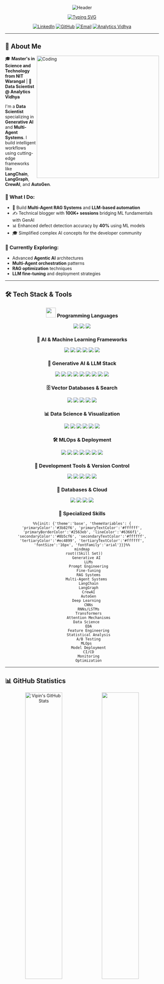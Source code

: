 <div align="center">

![Header](https://capsule-render.vercel.app/api?type=waving&color=gradient&customColorList=6,11,20&height=300&section=header&text=Vipin%20Vashisth&fontSize=80&fontColor=fff&animation=fadeIn&fontAlignY=38&desc=Data%20Scientist%20|%20Generative%20AI%20Specialist%20|%20Multi-Agent%20Systems%20Expert&descAlignY=55&descAlign=50)

[![Typing SVG](https://readme-typing-svg.herokuapp.com?font=Fira+Code&weight=600&size=22&pause=1000&color=6366F1&center=true&vCenter=true&random=false&width=800&lines=🤖+Building+Intelligent+AI+Systems+with+LLMs;🔗+Multi-Agent+Systems+%26+Agentic+Frameworks;📚+100K%2B+Blog+Sessions+on+Analytics+Vidhya;⚡+60%25+Workflow+Efficiency+Improvement;🎯+Bridging+ML+Fundamentals+with+GenAI;🚀+Passionate+about+AI+Research+%26+Innovation)](https://git.io/typing-svg)

</div>

<div align="center">

[![LinkedIn](https://img.shields.io/badge/LinkedIn-0077B5?style=for-the-badge&logo=linkedin&logoColor=white)](https://www.linkedin.com/in/vipinvsist/)
[![GitHub](https://img.shields.io/badge/GitHub-100000?style=for-the-badge&logo=github&logoColor=white)](https://github.com/vipinvsist)
[![Email](https://img.shields.io/badge/Email-D14836?style=for-the-badge&logo=gmail&logoColor=white)](mailto:vashistvipin42@gmail.com)
[![Analytics Vidhya](https://img.shields.io/badge/Analytics_Vidhya-00D9FF?style=for-the-badge&logo=google-analytics&logoColor=white)](https://www.analyticsvidhya.com/blog/author/vipinvsist/)
</div>

---

## 🚀 About Me

<img align="right" alt="Coding" width="400" src="https://user-images.githubusercontent.com/74038190/229223263-cf2e4b07-2615-4f87-9c38-e37600f8381a.gif">

🎓 **Master's in Science and Technology from NIT Warangal** | 💼 **Data Scientist @ Analytics Vidhya**

I'm a **Data Scientist** specializing in **Generative AI** and **Multi-Agent Systems**. I build intelligent workflows using cutting-edge frameworks like **LangChain**, **LangGraph**, **CrewAI**, and **AutoGen**.

### 🎯 What I Do:
- 🤖 Build **Multi-Agent RAG Systems** and **LLM-based automation**
- ✍️ Technical blogger with **100K+ sessions** bridging ML fundamentals with GenAI
- 📊 Enhanced defect detection accuracy by **40%** using ML models
- 🎓 Simplified complex AI concepts for the developer community

### 🌱 Currently Exploring:
- Advanced **Agentic AI** architectures
- **Multi-Agent orchestration** patterns
- **RAG optimization** techniques
- **LLM fine-tuning** and deployment strategies

---

## 🛠️ Tech Stack & Tools

<div align="center">

### <img src="https://media2.giphy.com/media/QssGEmpkyEOhBCb7e1/giphy.gif?cid=ecf05e47a0n3gi1bfqntqmob8g9aid1oyj2wr3ds3mg700bl&rid=giphy.gif" width="32"> Programming Languages

<p>
    <img src="https://img.shields.io/badge/Python-FFD43B?style=for-the-badge&logo=python&logoColor=blue" />
    <img src="https://img.shields.io/badge/C%2B%2B-00599C?style=for-the-badge&logo=c%2B%2B&logoColor=white" />
    <img src="https://img.shields.io/badge/MySQL-005C84?style=for-the-badge&logo=mysql&logoColor=white" />
</p>

### 🤖 AI & Machine Learning Frameworks

<p>
    <img src="https://img.shields.io/badge/PyTorch-EE4C2C?style=for-the-badge&logo=pytorch&logoColor=white" />
    <img src="https://img.shields.io/badge/TensorFlow-FF6F00?style=for-the-badge&logo=tensorflow&logoColor=white" />
    <img src="https://img.shields.io/badge/Keras-FF0000?style=for-the-badge&logo=keras&logoColor=white" />
    <img src="https://img.shields.io/badge/scikit--learn-F7931E?style=for-the-badge&logo=scikit-learn&logoColor=white" />
    <img src="https://img.shields.io/badge/OpenCV-27338e?style=for-the-badge&logo=OpenCV&logoColor=white" />
    <img src="https://img.shields.io/badge/YOLO-00FFFF?style=for-the-badge&logo=yolo&logoColor=black" />
</p>

### 🧠 Generative AI & LLM Stack

<p>
    <img src="https://img.shields.io/badge/🤗_Hugging_Face-FFD21E?style=for-the-badge&logoColor=black" />
    <img src="https://img.shields.io/badge/🦜_LangChain-1C3C3C?style=for-the-badge" />
    <img src="https://img.shields.io/badge/🕸️_LangGraph-121212?style=for-the-badge" />
    <img src="https://img.shields.io/badge/🚢_CrewAI-6366F1?style=for-the-badge" />
    <img src="https://img.shields.io/badge/⚡_AutoGen-8B5CF6?style=for-the-badge" />
    <img src="https://img.shields.io/badge/📚_RAG-10B981?style=for-the-badge" />
    <img src="https://img.shields.io/badge/OpenAI-412991?style=for-the-badge&logo=openai&logoColor=white" />
    <img src="https://img.shields.io/badge/Anthropic-191919?style=for-the-badge&logo=anthropic&logoColor=white" />
    <img src="https://img.shields.io/badge/Gemini-8E75B2?style=for-the-badge&logo=google-gemini&logoColor=white" />
</p>

### 🗄️ Vector Databases & Search

<p>
    <img src="https://img.shields.io/badge/Pinecone-000000?style=for-the-badge&logo=pinecone&logoColor=white" />
    <img src="https://img.shields.io/badge/ChromaDB-FF6584?style=for-the-badge" />
    <img src="https://img.shields.io/badge/FAISS-0467DF?style=for-the-badge&logo=meta&logoColor=white" />
    <img src="https://img.shields.io/badge/Weaviate-00C7B7?style=for-the-badge&logo=weaviate&logoColor=white" />
    <img src="https://img.shields.io/badge/Qdrant-DC244C?style=for-the-badge" />
</p>

### 📊 Data Science & Visualization

<p>
    <img src="https://img.shields.io/badge/Pandas-150458?style=for-the-badge&logo=pandas&logoColor=white" />
    <img src="https://img.shields.io/badge/NumPy-013243?style=for-the-badge&logo=numpy&logoColor=white" />
    <img src="https://img.shields.io/badge/Plotly-3F4F75?style=for-the-badge&logo=plotly&logoColor=white" />
    <img src="https://img.shields.io/badge/Matplotlib-11557c?style=for-the-badge&logo=python&logoColor=white" />
    <img src="https://img.shields.io/badge/Seaborn-3776AB?style=for-the-badge&logo=python&logoColor=white" />
    <img src="https://img.shields.io/badge/Jupyter-F37626?style=for-the-badge&logo=jupyter&logoColor=white" />
</p>

### 🛠️ MLOps & Deployment

<p>
    <img src="https://img.shields.io/badge/Docker-2496ED?style=for-the-badge&logo=docker&logoColor=white" />
    <img src="https://img.shields.io/badge/AWS-232F3E?style=for-the-badge&logo=amazon-aws&logoColor=white" />
    <img src="https://img.shields.io/badge/Streamlit-FF4B4B?style=for-the-badge&logo=streamlit&logoColor=white" />
    <img src="https://img.shields.io/badge/Gradio-FB7900?style=for-the-badge&logo=gradio&logoColor=white" />
    <img src="https://img.shields.io/badge/FastAPI-009688?style=for-the-badge&logo=fastapi&logoColor=white" />
    <img src="https://img.shields.io/badge/Hugging_Face_Spaces-FFD21E?style=for-the-badge&logo=huggingface&logoColor=black" />
    <img src="https://img.shields.io/badge/Flask-000000?style=for-the-badge&logo=flask&logoColor=white" />
</p>

### 🔧 Development Tools & Version Control

<p>
    <img src="https://img.shields.io/badge/Git-F05032?style=for-the-badge&logo=git&logoColor=white" />
    <img src="https://img.shields.io/badge/GitHub-181717?style=for-the-badge&logo=github&logoColor=white" />
    <img src="https://img.shields.io/badge/VS_Code-007ACC?style=for-the-badge&logo=visual-studio-code&logoColor=white" />
    <img src="https://img.shields.io/badge/Colab-F9AB00?style=for-the-badge&logo=googlecolab&logoColor=white" />
    <img src="https://img.shields.io/badge/n8n-EA4B71?style=for-the-badge&logo=n8n&logoColor=white" />
</p>

### 💾 Databases & Cloud

<p>
    <img src="https://img.shields.io/badge/PostgreSQL-316192?style=for-the-badge&logo=postgresql&logoColor=white" />
    <img src="https://img.shields.io/badge/MongoDB-4EA94B?style=for-the-badge&logo=mongodb&logoColor=white" />
    <img src="https://img.shields.io/badge/SQLite-07405E?style=for-the-badge&logo=sqlite&logoColor=white" />
    <img src="https://img.shields.io/badge/MySQL-005C84?style=for-the-badge&logo=mysql&logoColor=white" />
</p>

</div>

<div align="center">

### 🎯 Specialized Skills
```mermaid
%%{init: {'theme':'base', 'themeVariables': { 'primaryColor':'#3b82f6', 'primaryTextColor':'#ffffff', 'primaryBorderColor':'#2563eb', 'lineColor':'#6366f1', 'secondaryColor':'#8b5cf6', 'secondaryTextColor':'#ffffff', 'tertiaryColor':'#ec4899', 'tertiaryTextColor':'#ffffff', 'fontSize':'16px', 'fontFamily':'arial'}}}%%
mindmap
  root((Skill Set))
    Generative AI
      LLMs
      Prompt Engineering
      Fine-tuning
      RAG Systems
    Multi-Agent Systems
      LangChain
      LangGraph
      CrewAI
      AutoGen
    Deep Learning
      CNNs
      RNNs/LSTMs
      Transformers
      Attention Mechanisms
    Data Science
      EDA
      Feature Engineering
      Statistical Analysis
      A/B Testing
    MLOps
      Model Deployment
      CI/CD
      Monitoring
      Optimization
```

</div>

---

## 📊 GitHub Statistics

<div align="center">
  <img width="49%" src="https://github-readme-stats.vercel.app/api?username=vipinvsist&show_icons=true&theme=radical&hide_border=true&bg_color=0D1117&title_color=6366F1&icon_color=6366F1&text_color=FFFFFF&count_private=true&include_all_commits=true&cache_seconds=1800" alt="Vipin's GitHub Stats" />
  <img width="49%" src="https://github-readme-streak-stats.herokuapp.com/?user=vipinvsist&theme=radical&hide_border=true&background=0D1117&ring=6366F1&fire=FF6B6B&currStreakLabel=6366F1&date_format=M%20j%5B%2C%20Y%5D"  />
</div>

<div align="center">
  <img width="49%" src="https://github-readme-stats.vercel.app/api/top-langs/?username=vipinvsist&layout=compact&theme=radical&hide_border=true&bg_color=0D1117&title_color=6366F1&text_color=FFFFFF&langs_count=10&cache_seconds=1800" alt="Top Languages" />
  <img width="49%" src="https://github-contributor-stats.vercel.app/api?username=vipinvsist&theme=radical&hide_border=true&bg_color=0D1117&title_color=6366F1&text_color=FFFFFF&cache_seconds=1800" alt="Contribution Stats" />
</div>

<div align="center">
  <img src="https://github-profile-summary-cards.vercel.app/api/cards/profile-details?username=vipinvsist&theme=radical" width="98%" alt="Contribution Graph" />
</div>

---

## 🎯 Projects

<div align="center">

### 🤖 Autograder - AI Evaluation System

<img src="https://img.shields.io/badge/Status-Active-success?style=flat-square" /> <img src="https://img.shields.io/badge/Type-AI%20Evaluation-blue?style=flat-square" /> <img src="https://img.shields.io/badge/Impact-High-orange?style=flat-square" />

Developed a robust framework to automatically evaluate the performance and compliance of RAG pipelines and agentic workflows. The system defines critical metrics for accuracy including Precision@k and F1-score, ensuring quality assessment of AI-powered solutions. This comprehensive evaluation framework provides actionable insights for optimizing RAG systems and multi-agent workflows.

**Tech Stack:** `Python` `NLP` `LLMs` `RAG Evaluation` `Metrics Framework` `Automation`

---

### 💬 Blog Website Chatbot - Intelligent Learning Assistant

<img src="https://img.shields.io/badge/Status-Active-success?style=flat-square" /> <img src="https://img.shields.io/badge/Type-Multi--Agent%20RAG-blue?style=flat-square" /> <img src="https://img.shields.io/badge/Users-Growing-green?style=flat-square" />

Designed and implemented a dynamic blog chatbot that leverages both current and related blog content to answer user queries. Integrated an agent-based RAG system, allowing the chatbot to not only resolve queries but also generate personalized learning paths based on available resources. Users can further customize their learning roadmap within the same session, enhancing the personalization and interactivity of the platform.

**Tech Stack:** `LangChain` `Agent-based RAG` `Multi-Agent Systems` `Streamlit` `Vector DB` `Personalization Engine`

---

### 🎯 Query Resolution System - AI-Powered Support

<img src="https://img.shields.io/badge/Status-Production-success?style=flat-square" /> <img src="https://img.shields.io/badge/Efficiency-60%25%20↑-brightgreen?style=flat-square" /> <img src="https://img.shields.io/badge/Type-Agentic%20AI-blue?style=flat-square" />

Developed an AI-powered query resolution system that integrates RAG (Retrieval-Augmented Generation) and Agentic AI to boost response accuracy and efficiency by over 60%. The system orchestrates multi-agent workflows using CrewAI for streamlined agent coordination and LangChain for LLM-based retrieval, enabling precise and context-aware query handling across a variety of domains.

**Tech Stack:** `CrewAI` `LangChain` `RAG` `Agentic AI` `Multi-Agent Orchestration` `Context Management`

---

### 🏥 Smart Health Assistant - Personalized Wellness Platform

<img src="https://img.shields.io/badge/Status-Active-success?style=flat-square" /> <img src="https://img.shields.io/badge/Type-Health%20AI-blue?style=flat-square" /> <img src="https://img.shields.io/badge/Personalization-AI--Driven-purple?style=flat-square" />

Built a Smart Health Assistant that gathers user-specific data to provide personalized health recommendations. Utilizing specialized AI agents, the assistant delivers tailored meal plans and creates customized workout schedules. The system provides a comprehensive, individualized health plan designed to optimize well-being, empowering users to track and improve their physical health efficiently.

**Tech Stack:** `Multi-Agent Systems` `Python` `AI/ML` `Data Processing` `Personalization` `LangChain` `AutoGen`

</div>

---


## 🎓 Education & Certifications

<div align="center">

### 🏛️ Education
**Master's in Science and Technology** - Electronics Specialization | National Institute of Technology, Warangal  
**Bachelor of Science** | Pt. Neki Ram Sharma Govt. College

### 🏆 Certifications
[![Machine Learning Specialization](https://img.shields.io/badge/Stanford-Machine_Learning_Specialization-red?style=for-the-badge&logo=stanford)](https://www.coursera.org/account/accomplishments/specialization/certificate/Q6T9SAZ5SLN6)
[![Complete Generative AI Course](https://img.shields.io/badge/Udemy-Generative_AI_with_LangChain-purple?style=for-the-badge&logo=udemy)](https://www.udemy.com/certificate/UC-3bcfbd6a-f475-4743-88a1-e009262b56c7/)
[![CISCO](https://img.shields.io/badge/CISCO-Data_Analytics_Essentials-blue?style=for-the-badge&logo=cisco)](https://drive.google.com/drive/folders/1M-eDsKPwKg8XU-fQo_r75HN9jvDxXub_)
![HackerRank](https://img.shields.io/badge/HackerRank-Gold_Badge-yellow?style=for-the-badge&logo=hackerrank&logoColor=black)

</div>

---

<!-- ## 🏆 GitHub Trophies

<div align="center">
  
[![trophy](https://github-profile-trophy.vercel.app/?username=vipinvsist&theme=radical&no-frame=true&no-bg=true&margin-w=4&column=7)](https://github.com/ryo-ma/github-profile-trophy)

</div>

--- -->
## 🌟 Areas of Interest

<div align="center">

<table>
<tr>
<td align="center" width="20%">
<img src="https://img.icons8.com/fluency/96/000000/artificial-intelligence.png" width="50"/><br/>
<b>Generative AI</b><br/>
<sub>LLMs • RAG • Fine-tuning</sub>
</td>
<td align="center" width="20%">
<img src="https://img.icons8.com/color/96/000000/bot.png" width="50"/><br/>
<b>Multi-Agent Systems</b><br/>
<sub>LangChain • CrewAI • AutoGen</sub>
</td>
<td align="center" width="20%">
<img src="https://img.icons8.com/fluency/96/000000/brain.png" width="50"/><br/>
<b>Deep Learning</b><br/>
<sub>CNNs • Transformers • RNNs</sub>
</td>
<td align="center" width="20%">
<img src="https://img.icons8.com/fluency/96/000000/combo-chart.png" width="50"/><br/>
<b>Data Science</b><br/>
<sub>ML • Analytics • Visualization</sub>
</td>
<td align="center" width="20%">
<img src="https://img.icons8.com/fluency/96/000000/artificial-intelligence.png" width="50"/><br/>
<b>Machine Learning</b><br/>
<sub>Supervised • Unsupervised • Ensemble</sub>
</td>
</tr>
<tr>
<td align="center" width="20%">
<img src="https://img.icons8.com/fluency/96/000000/chat.png" width="50"/><br/>
<b>NLP</b><br/>
<sub>Text Processing • Embeddings • Transformers</sub>
</td>
<td align="center" width="20%">
<img src="https://img.icons8.com/fluency/96/000000/database.png" width="50"/><br/>
<b>RAG Architectures</b><br/>
<sub>Vector DBs • Semantic Search</sub>
</td>
<td align="center" width="20%">
<img src="https://img.icons8.com/fluency/96/000000/rocket.png" width="50"/><br/>
<b>MLOps</b><br/>
<sub>Deployment • CI/CD • Monitoring</sub>
</td>
<td align="center" width="20%">
<img src="https://img.icons8.com/fluency/96/000000/camera.png" width="50"/><br/>
<b>Computer Vision</b><br/>
<sub>Object Detection • Classification</sub>
</td>
<td align="center" width="20%">
<img src="https://img.icons8.com/fluency/96/000000/test-tube.png" width="50"/><br/>
<b>AI Research</b><br/>
<sub>Innovation • Experimentation</sub>
</td>
</tr>
</table>

</div>
---

## 🤝 Let's Connect & Collaborate!

<div align="center">

### 💬 I'm always interested in:
🔹 **Generative AI Projects** | 🔹 **Multi-Agent Systems** | 🔹 **RAG Applications** | 🔹 **Data Science** | 🔹 **Technical Collaborations**

### 📫 Reach Out:
[![LinkedIn](https://img.shields.io/badge/LinkedIn-Connect-0077B5?style=for-the-badge&logo=linkedin)](https://www.linkedin.com/in/vipinvsist/)
[![Email](https://img.shields.io/badge/Email-Contact-D14836?style=for-the-badge&logo=gmail&logoColor=white)](mailto:vashistvipin42@gmail.com)
[![GitHub](https://img.shields.io/badge/GitHub-Follow-100000?style=for-the-badge&logo=github)](https://github.com/vipinvsist)

### ✍️ Read My Blogs:
[![Analytics Vidhya 1](https://img.shields.io/badge/Profile_1-vipinvsist-00D9FF?style=for-the-badge&logo=google-analytics)](https://www.analyticsvidhya.com/blog/author/vipinvsist/)
[![Analytics Vidhya 2](https://img.shields.io/badge/Profile_2-vipin355333-00D9FF?style=for-the-badge&logo=google-analytics)](https://www.analyticsvidhya.com/blog/author/vipin355333/)

---

<img src="https://capsule-render.vercel.app/api?type=waving&color=gradient&customColorList=6,11,20&height=100&section=footer" width="100%" />

</div>
